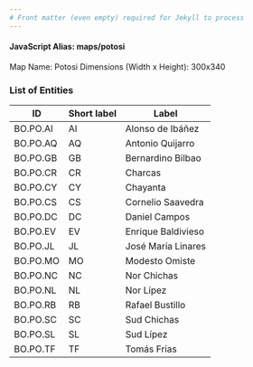 ```yaml
---
# Front matter (even empty) required for Jekyll to process
---
```


#### JavaScript Alias: maps/potosi

Map Name: Potosi
Dimensions (Width x Height): 300x340





### List of Entities

ID | Short label | Label
---|---|---|
BO.PO.AI|AI|Alonso de Ibáñez
BO.PO.AQ|AQ|Antonio Quijarro
BO.PO.GB|GB|Bernardino Bilbao
BO.PO.CR|CR|Charcas
BO.PO.CY|CY|Chayanta
BO.PO.CS|CS|Cornelio Saavedra
BO.PO.DC|DC|Daniel Campos
BO.PO.EV|EV|Enrique Baldivieso
BO.PO.JL|JL|José María Linares
BO.PO.MO|MO|Modesto Omiste
BO.PO.NC|NC|Nor Chichas
BO.PO.NL|NL|Nor Lípez
BO.PO.RB|RB|Rafael Bustillo
BO.PO.SC|SC|Sud Chichas
BO.PO.SL|SL|Sud Lípez
BO.PO.TF|TF|Tomás Frías